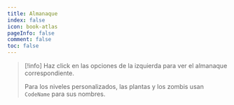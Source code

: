 ```yaml
---
title: Almanaque
index: false
icon: book-atlas
pageInfo: false
comment: false
toc: false
---
```


> [!info]
> Haz click en las opciones de la izquierda para ver el almanaque correspondiente.
>
> Para los niveles personalizados, las plantas y los zombis usan `CodeName` para sus nombres.

<script setup>
    import { onMounted } from 'vue';
    onMounted(() => {
        (window.adsbygoogle = window.adsbygoogle || []).push({});
    })
</script>

<Catalog />

<ins class="adsbygoogle"
style="display:block"
data-ad-client="ca-pub-7637695321442015"
data-ad-slot="7113006248"
data-ad-format="auto"
data-full-width-responsive="true"> </ins>